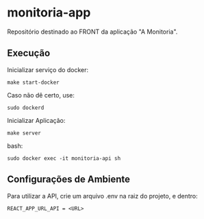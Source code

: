 # monitoria-app

Repositório destinado ao FRONT da aplicação "A Monitoria".

## Execução

Inicializar serviço do docker:

    make start-docker

Caso não dê certo, use:

    sudo dockerd

Inicializar Aplicação:

    make server

bash:

    sudo docker exec -it monitoria-api sh

## Configurações de Ambiente

Para utilizar a API, crie um arquivo .env na raiz do projeto, e dentro:

    REACT_APP_URL_API = <URL>

